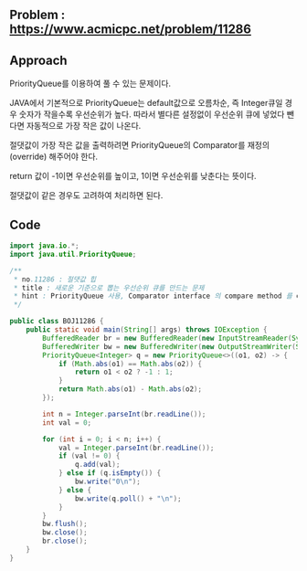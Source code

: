 ## Problem : https://www.acmicpc.net/problem/11286

## Approach

PriorityQueue를 이용하여 풀 수 있는 문제이다.

JAVA에서 기본적으로 PriorityQueue는 default값으로 오름차순, 즉 Integer큐일 경우 숫자가 작을수록 우선순위가 높다. 따라서 별다른 설정없이 우선순위 큐에 넣었다 뺀다면 자동적으로 가장 작은 값이 나온다.

절댓값이 가장 작은 값을 출력하려면 PriorityQueue의 Comparator를 재정의(override) 해주어야 한다.

return 값이 -1이면 우선순위를 높이고, 1이면 우선순위를 낮춘다는 뜻이다.

절댓값이 같은 경우도 고려하여 처리하면 된다.

## Code

```java
import java.io.*;
import java.util.PriorityQueue;

/**
 * no.11286 : 절댓값 힙
 * title : 새로운 기준으로 뽑는 우선순위 큐를 만드는 문제
 * hint : PriorityQueue 사용, Comparator interface 의 compare method 를 override 하여 사용.
 */

public class BOJ11286 {
    public static void main(String[] args) throws IOException {
        BufferedReader br = new BufferedReader(new InputStreamReader(System.in));
        BufferedWriter bw = new BufferedWriter(new OutputStreamWriter(System.out));
        PriorityQueue<Integer> q = new PriorityQueue<>((o1, o2) -> {
            if (Math.abs(o1) == Math.abs(o2)) {
                return o1 < o2 ? -1 : 1;
            }
            return Math.abs(o1) - Math.abs(o2);
        });

        int n = Integer.parseInt(br.readLine());
        int val = 0;

        for (int i = 0; i < n; i++) {
            val = Integer.parseInt(br.readLine());
            if (val != 0) {
                q.add(val);
            } else if (q.isEmpty()) {
                bw.write("0\n");
            } else {
                bw.write(q.poll() + "\n");
            }
        }
        bw.flush();
        bw.close();
        br.close();
    }
}

```

